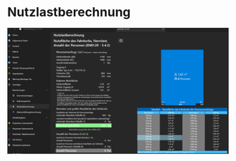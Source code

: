 # Nutzlastberechnung

![image](/LiftDataManager/Docs/HelpImages/image72.png)  

[//]: # (Tags: Nutzlastberechnung| Nutzfläche Fahrkorb | Anzahl Personen | EN81:20 -5.4.2 | Tabelle6 | Tabelle7 | Tabelle8)  
